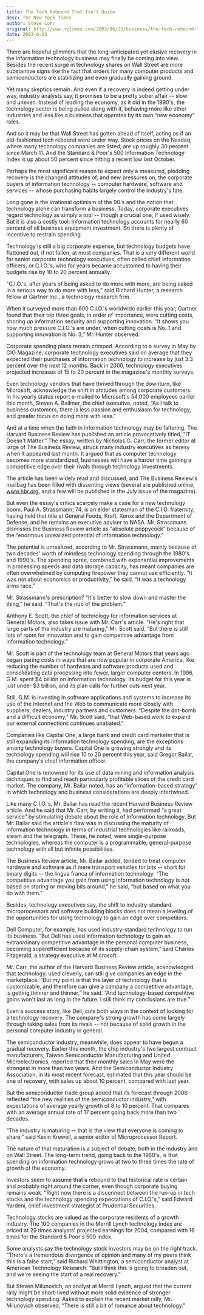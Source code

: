 ```yaml
---
title: The Tech Rebound That Isn't Quite
desc: The New York Times
author: Steve Lohr
original: http://www.nytimes.com/2003/06/23/business/the-tech-rebound-that-isn-t-quite.html
date: 2003-6-23
---
```


There are hopeful glimmers that the long-anticipated yet elusive
recovery in the information technology business may finally be coming
into view. Besides the recent surge in technology shares on Wall
Street are more substantive signs like the fact that orders for many
computer products and semiconductors are stabilizing and even
gradually gaining ground.

Yet many skeptics remain. And even if a recovery is indeed getting
under way, industry analysts say, it promises to be a pretty sober
affair -- slow and uneven. Instead of leading the economy, as it did
in the 1990's, the technology sector is being pulled along with it,
behaving more like other industries and less like a business that
operates by its own &ldquo;new economy&rdquo; rules.

And so it may be that Wall Street has gotten ahead of itself, acting
as if an old-fashioned tech rebound were under way. Stock prices on
the Nasdaq, where many technology companies are listed, are up roughly
30 percent since March 11. And the Standard & Poor's 500 Information
Technology Index is up about 50 percent since hitting a recent low
last October.

Perhaps the most significant reason to expect only a measured,
plodding recovery is the changed attitudes of, and new pressures on,
the corporate buyers of information technology -- computer hardware,
software and services -- whose purchasing habits largely control the
industry's fate.

Long gone is the irrational optimism of the 90's and the notion that
technology alone can transform a business. Today, corporate executives
regard technology as simply a tool -- though a crucial one, if used
wisely. But it is also a costly tool: Information technology accounts
for nearly 60 percent of all business equipment investment. So there
is plenty of incentive to restrain spending.

Technology is still a big corporate expense, but technology budgets
have flattened out, if not fallen, at most companies. That is a very
different world for senior corporate technology executives, often
called chief information officers, or C.I.O.'s, who for years became
accustomed to having their budgets rise by 10 to 20 percent annually.

&ldquo;C.I.O.'s, after years of being asked to do more with more, are being
asked in a serious way to do more with less,&rdquo; said Richard Hunter, a
research fellow at Gartner Inc., a technology research firm.

When it surveyed more than 600 C.I.O.'s worldwide earlier this year,
Gartner found that their top three goals, in order of importance, were
cutting costs, shoring up information security and supporting
innovation. &ldquo;It shows you how much pressure C.I.O.'s are under, when
cutting costs is No. 1 and supporting innovation is No. 3,&rdquo;
Mr. Hunter observed.

Corporate spending plans remain crimped. According to a survey in May
by CIO Magazine, corporate technology executives said on average that
they expected their purchases of information technology to increase by
just 3.3 percent over the next 12 months. Back in 2000, technology
executives projected increases of 15 to 20 percent in the magazine's
monthly surveys.

Even technology vendors that have thrived through the downturn, like
Microsoft, acknowledge the shift in attitudes among corporate
customers. In his yearly status report e-mailed to Microsoft's 54,000
employees earlier this month, Steven A. Ballmer, the chief executive,
noted, &ldquo;As I talk to business customers, there is less passion and
enthusiasm for technology, and greater focus on doing more with
less.&rdquo;

And at a time when the faith in information technology may be
faltering, The Harvard Business Review has published an article
provocatively titled, &ldquo;IT Doesn't Matter.&rdquo; The essay, written by
Nicholas G. Carr, the former editor at large of The Business Review,
struck many industry executives as heresy when it appeared last
month. It argued that as computer technology becomes more
standardized, businesses will have a harder time gaining a competitive
edge over their rivals through technology investments.

The article has been widely read and discussed, and The Business
Review's mailbag has been filled with dissenting views (several are
published online, www.hbr.org, and a few will be published in the July
issue of the magazine).

But even the essay's critics scarcely make a case for a new technology
boom. Paul A. Strassmann, 74, is an elder statesman of the
C.I.O. fraternity, having held that title at General Foods, Kraft,
Xerox and the Department of Defense, and he remains an executive
adviser to NASA. Mr. Strassmann dismisses the Business Review article
as &ldquo;absolute poppycock&rdquo; because of the &ldquo;enormous unrealized
potential of information technology.&rdquo;

The potential is unrealized, according to Mr. Strassmann, mainly
because of two decades' worth of mindless technology spending through
the 1980's and 1990's. The spending spree, combined with exponential
improvements in processing speeds and data storage capacity, has meant
companies are often overwhelmed by computing firepower they cannot use
efficiently. &ldquo;It was not about economics or productivity,&rdquo; he
said. &ldquo;It was a technology arms race.&rdquo;

Mr. Strassmann's prescription? &ldquo;It's better to slow down and master
the thing,&rdquo; he said. &ldquo;That's the nub of the problem.&rdquo;

Anthony E. Scott, the chief of technology for information services at
General Motors, also takes issue with Mr. Carr's article. &ldquo;He's right
that large parts of the industry are maturing,&rdquo; Mr. Scott said. &ldquo;But
there is still lots of room for innovation and to gain competitive
advantage from information technology.&rdquo;

Mr. Scott is part of the technology team at General Motors that years
ago began paring costs in ways that are now popular in corporate
America, like reducing the number of hardware and software products
used and consolidating data processing into fewer, larger computer
centers. In 1996, G.M. spent $4 billion on information technology. Its
budget for this year is just under $3 billion, and its plan calls for
further cuts next year.

Still, G.M. is investing in software applications and systems to
increase its use of the Internet and the Web to communicate more
closely with suppliers, dealers, industry partners and
customers. &ldquo;Despite the dot-bomb and a difficult economy,&rdquo; Mr. Scott
said, &ldquo;that Web-based work to expand our external connections
continues unabated.&rdquo;

Companies like Capital One, a large bank and credit card marketer that
is still expanding its information technology spending, are the
exceptions among technology buyers. Capital One is growing strongly
and its technology spending will rise 10 to 20 percent this year, said
Gregor Bailar, the company's chief information officer.

Capital One is renowned for its use of data mining and information
analysis techniques to find and reach particularly profitable slices
of the credit card market. The company, Mr. Bailar noted, has an
&ldquo;information-based strategy&rdquo; in which technology and business
considerations are deeply intertwined.

Like many C.I.O.'s, Mr. Bailar has read the recent Harvard Business
Review article. And he said that Mr. Carr, by writing it, had
performed &ldquo;a great service&rdquo; by stimulating debate about the role of
information technology. But Mr. Bailar said the article's flaw was in
discussing the maturity of information technology in terms of
industrial technologies like railroads, steam and the
telegraph. These, he noted, were single-purpose technologies, whereas
the computer is a programmable, general-purpose technology with all
but infinite possibilities.

The Business Review article, Mr. Bailar added, tended to treat
computer hardware and software as if mere transport vehicles for bits
-- short for binary digits -- the lingua franca of information
technology. &ldquo;The competitive advantage you gain from using
information technology is not based on storing or moving bits
around,&rdquo; he said, &ldquo;but based on what you do with them.&rdquo;

Besides, technology executives say, the shift to industry-standard
microprocessors and software building blocks does not mean a leveling
of the opportunities for using technology to gain an edge over
competitors.

Dell Computer, for example, has used industry-standard technology to
run its business. &ldquo;But Dell has used information technology to gain
an extraordinary competitive advantage in the personal computer
business, becoming superefficient because of its supply-chain
system,&rdquo; said Charles Fitzgerald, a strategy executive at Microsoft.

Mr. Carr, the author of the Harvard Business Review article,
acknowledged that technology, used cleverly, can still give companies
an edge in the marketplace. &ldquo;But my point is that the layer of
technology that is customizable, and therefore can give a company a
competitive advantage, is getting thinner and thinner,&rdquo; he
said. &ldquo;And technology-based competitive gains won't last as long in
the future. I still think my conclusions are true.&rdquo;

Even a success story, like Dell, cuts both ways in the context of
looking for a technology recovery. The company's strong growth has
come largely through taking sales from its rivals -- not because of
solid growth in the personal computer industry in general.

The semiconductor industry, meanwhile, does appear to have begun a
gradual recovery. Earlier this month, the chip industry's two largest
contract manufacturers, Taiwan Semiconductor Manufacturing and United
Microelectronics, reported that their monthly sales in May were the
strongest in more than two years. And the Semiconductor Industry
Association, in its most recent forecast, estimated that this year
should be one of recovery, with sales up about 10 percent, compared
with last year.

But the semiconductor trade group added that its forecast through 2006
reflected &ldquo;the new realities of the semiconductor industry,&rdquo; with
expectations of average yearly growth of 8 to 10 percent. That
compares with an average annual rate of 17 percent going back more
than two decades.

&ldquo;The industry is maturing -- that is the view that everyone is coming
to share,&rdquo; said Kevin Krewell, a senior editor of Microprocessor
Report.

The nature of that maturation is a subject of debate, both in the
industry and on Wall Street. The long-term trend, going back to the
1960's, is that spending on information technology grows at two to
three times the rate of growth of the economy.

Investors seem to assume that a rebound to that historical rate is
certain and probably right around the corner, even though corporate
buying remains weak. &ldquo;Right now there is a disconnect between the
run-up in tech stocks and the technology spending expectations of
C.I.O.'s,&rdquo; said Edward Yardeni, chief investment strategist at
Prudential Securities.

Technology stocks are valued as the corporate residents of a growth
industry. The 100 companies in the Merrill Lynch technology index are
priced at 29 times analysts' projected earnings for 2004, compared
with 16 times for the Standard & Poor's 500 index.

Some analysts say the technology stock investors may be on the right
track. &ldquo;There's a tremendous divergence of opinion and many of my
peers think this is a false start,&rdquo; said Richard Whittington, a
semiconductor analyst at American Technology Research. &ldquo;But I think
this is going to broaden out, and we're seeing the start of a real
recovery.&rdquo;

But Steven Milunovich, an analyst at Merrill Lynch, argued that the
current rally might be short-lived without more solid evidence of
stronger technology spending. Asked to explain the recent market
rally, Mr. Milunovich observed, &ldquo;There is still a bit of romance
about technology.&rdquo;
